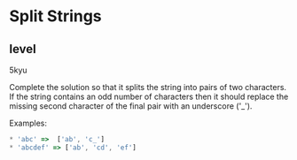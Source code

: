 # Split Strings

## level

5kyu

Complete the solution so that it splits the string into pairs of two characters. If the string contains an odd number of characters then it should replace the missing second character of the final pair with an underscore ('\_').

Examples:

```javascript
* 'abc' =>  ['ab', 'c_']
* 'abcdef' => ['ab', 'cd', 'ef']
```
